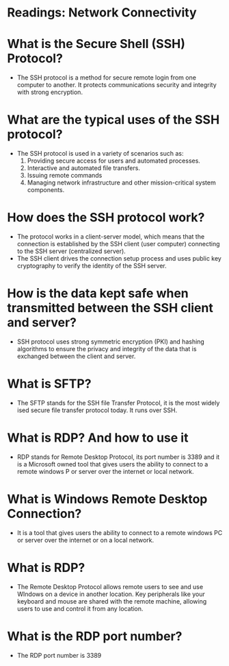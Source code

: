 # Readings: Network Connectivity
# What is the Secure Shell (SSH) Protocol?
- The SSH protocol is a method for secure remote login from one computer to another. It protects communications security and integrity with strong encryption.  
# What are the typical uses of the SSH protocol?
- The SSH protocol is used in a variety of scenarios such as:
  1. Providing secure access for users and automated processes.
  2. Interactive and automated file transfers.
  3. Issuing remote commands
  4. Managing network infrastructure and other mission-critical system components.
# How does the SSH protocol work?
- The protocol works in a client-server model, which means that the connection is established by the SSH client (user computer) connecting to the SSH server (centralized server).
- The SSH client drives the connection setup process and uses public key cryptography to verify the identity of the SSH server.
# How is the data kept safe when transmitted between the SSH client and server?
- SSH protocol uses strong symmetric encryption (PKI) and hashing algorithms to ensure the privacy and integrity of the data that is exchanged between the client and server.
# What is SFTP?
- The SFTP stands for the SSH file Transfer Protocol, it is the most widely ised secure file transfer protocol today. It runs over SSH.
# What is RDP? And how to use it
- RDP stands for Remote Desktop Protocol, its port number is 3389 and it is a Microsoft owned tool that gives users the ability to connect to a remote windows P or server over the internet or local network.
# What is Windows Remote Desktop Connection?
- It is a tool that gives users the ability to connect to a remote windows PC or server over the internet or on a local network.
# What is RDP?
- The Remote Desktop Protocol allows remote users to see and use WIndows on a device in another location. Key peripherals like your keyboard and mouse are shared with the remote machine, allowing users to use and control it from any location.
# What is the RDP port number?
- The RDP port number is 3389
